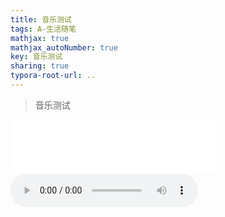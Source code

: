 ```yaml
---
title: 音乐测试
tags: A-生活随笔 
mathjax: true
mathjax_autoNumber: true
key: 音乐测试
sharing: true
typora-root-url: ..
---
```


> 音乐测试

<!--more-->

<iframe frameborder="no" border="0" marginwidth="0" marginheight="0" width=330 height=86 src="//music.163.com/outchain/player?type=2&id=496869422&auto=1&height=66"></iframe>

<audio controls>
  <source src="/assets/music/打上花火.mp3" type="audio/mpeg">
  您的浏览器不支持此种音频格式。Your browser does not support this audio format.
</audio>